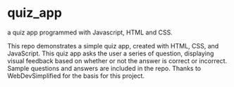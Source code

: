 # quiz_app
a quiz app programmed with Javascript, HTML and CSS.

This repo demonstrates a simple quiz app, created with HTML, CSS, and JavaScript. This quiz app asks the user a series of question, displaying visual feedback based on whether or not the answer is correct or incorrect. Sample questions and answers are included in the repo. Thanks to WebDevSimplified for the basis for this project.
